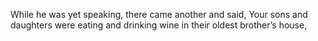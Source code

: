 While he was yet speaking, there came another and said, Your sons and daughters were eating and drinking wine in their oldest brother’s house,
